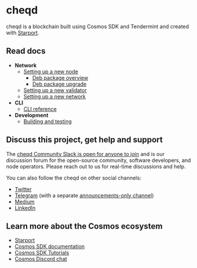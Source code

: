 # cheqd

cheqd is a blockchain built using Cosmos SDK and Tendermint and created with [Starport](https://github.com/tendermint/starport).

## Read docs

* **Network**
  * [Setting up a new node](docs/setting-up-a-new-node.md)
    * [Deb package overview](docs/deb-package-overview.md)
    * [Deb package upgrade](docs/deb-package-upgrade.md)
  * [Setting up a new validator](docs/setting-up-a-new-validator.md.md)
  * [Setting up a new network](docs/setting-up-a-new-network.md)
* **CLI**
  * [CLI reference](docs/cosmos-cli.md)
* **Development**
  * [Building and testing](docs/building-and-testing.md)


## Discuss this project, get help and support
The [cheqd Community Slack is open for anyone to join](http://cheqd.link/join-cheqd-slack) and is our discussion forum for the open-source community, software developers, and node operators. Please reach out to us for real-time discussions and help.

You can also follow the cheqd on other social channels:
- [Twitter](https://twitter.com/cheqd_io)
- [Telegram](https://t.me/cheqd) (with a separate [announcements-only channel](https://t.me/cheqd_announcements))
- [Medium](https://blog.cheqd.io/)
- [LinkedIn](http://cheqd.link/linkedin)

## Learn more about the Cosmos ecosystem

- [Starport](https://github.com/tendermint/starport)
- [Cosmos SDK documentation](https://docs.cosmos.network)
- [Cosmos SDK Tutorials](https://tutorials.cosmos.network)
- [Cosmos Discord chat](https://discord.gg/W8trcGV)
